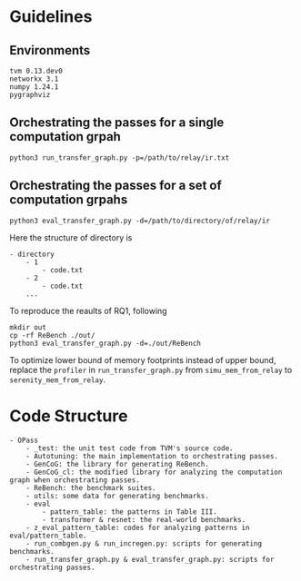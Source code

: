 # Guidelines
## Environments
```
tvm 0.13.dev0
networkx 3.1
numpy 1.24.1
pygraphviz
```
## Orchestrating the passes for a single computation grpah
```
python3 run_transfer_graph.py -p=/path/to/relay/ir.txt
```
## Orchestrating the passes for a set of computation grpahs
```
python3 eval_transfer_graph.py -d=/path/to/directory/of/relay/ir
```
Here the structure of directory is
```
- directory
    - 1
        - code.txt
    - 2
        - code.txt
    ...
```
To reproduce the reaults of RQ1, following
```
mkdir out
cp -rf ReBench ./out/
python3 eval_transfer_graph.py -d=./out/ReBench
```
To optimize lower bound of memory footprints instead of upper bound, replace the `profiler` in `run_transfer_graph.py` from `simu_mem_from_relay` to `serenity_mem_from_relay`.

# Code Structure
```
- OPass
    - _test: the unit test code from TVM's source code.
    - Autotuning: the main implementation to orchestrating passes.
    - GenCoG: the library for generating ReBench.
    - GenCoG_cl: the modified library for analyzing the computation graph when orchestrating passes.
    - ReBench: the benchmark suites.
    - utils: some data for generating benchmarks.
    - eval
        - pattern_table: the patterns in Table III.
        - transformer & resnet: the real-world benchmarks.
    - z_eval_pattern_table: codes for analyzing patterns in eval/pattern_table.
    - run_combgen.py & run_incregen.py: scripts for generating benchmarks.
    - run_transfer_graph.py & eval_transfer_graph.py: scripts for orchestrating passes.
```